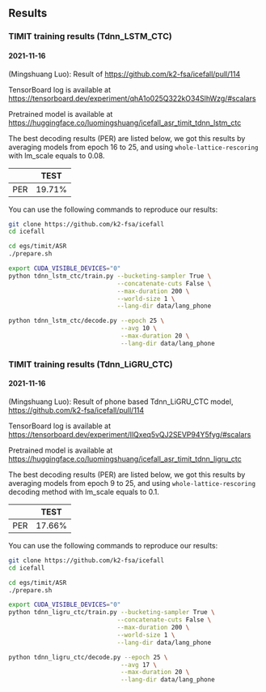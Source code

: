 ## Results

### TIMIT training results (Tdnn_LSTM_CTC)
#### 2021-11-16
(Mingshuang Luo): Result of https://github.com/k2-fsa/icefall/pull/114

TensorBoard log is available at https://tensorboard.dev/experiment/qhA1o025Q322kO34SlhWzg/#scalars

Pretrained model is available at https://huggingface.co/luomingshuang/icefall_asr_timit_tdnn_lstm_ctc

The best decoding results (PER) are listed below, we got this results by averaging models from epoch 16 to 25, and using `whole-lattice-rescoring` with lm_scale equals to 0.08.

||TEST|
|--|--|
|PER| 19.71% |

You can use the following commands to reproduce our results:

```bash
git clone https://github.com/k2-fsa/icefall
cd icefall

cd egs/timit/ASR
./prepare.sh

export CUDA_VISIBLE_DEVICES="0"
python tdnn_lstm_ctc/train.py --bucketing-sampler True \
                              --concatenate-cuts False \
                              --max-duration 200 \
                              --world-size 1 \
                              --lang-dir data/lang_phone

python tdnn_lstm_ctc/decode.py --epoch 25 \
                               --avg 10 \
                               --max-duration 20 \
                               --lang-dir data/lang_phone
```

### TIMIT training results (Tdnn_LiGRU_CTC)
#### 2021-11-16

(Mingshuang Luo): Result of phone based Tdnn_LiGRU_CTC model, https://github.com/k2-fsa/icefall/pull/114

TensorBoard log is available at https://tensorboard.dev/experiment/IlQxeq5vQJ2SEVP94Y5fyg/#scalars

Pretrained model is available at https://huggingface.co/luomingshuang/icefall_asr_timit_tdnn_ligru_ctc

The best decoding results (PER) are listed below, we got this results by averaging models from epoch 9 to 25, and using `whole-lattice-rescoring` decoding method with lm_scale equals to 0.1.

||TEST|
|--|--|
|PER| 17.66% |

You can use the following commands to reproduce our results:

```bash
git clone https://github.com/k2-fsa/icefall
cd icefall

cd egs/timit/ASR
./prepare.sh

export CUDA_VISIBLE_DEVICES="0"
python tdnn_ligru_ctc/train.py --bucketing-sampler True \
                              --concatenate-cuts False \
                              --max-duration 200 \
                              --world-size 1 \
                              --lang-dir data/lang_phone

python tdnn_ligru_ctc/decode.py --epoch 25 \
                               --avg 17 \
                               --max-duration 20 \
                               --lang-dir data/lang_phone
```